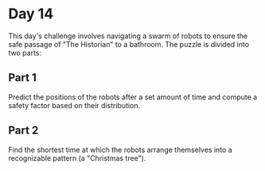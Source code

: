 # Day 14

This day's challenge involves navigating a swarm of robots to ensure the safe passage of "The Historian" to a bathroom. The puzzle is divided into two parts:

## Part 1

Predict the positions of the robots after a set amount of time and compute a safety factor based on their distribution.

## Part 2

Find the shortest time at which the robots arrange themselves into a recognizable pattern (a "Christmas tree").